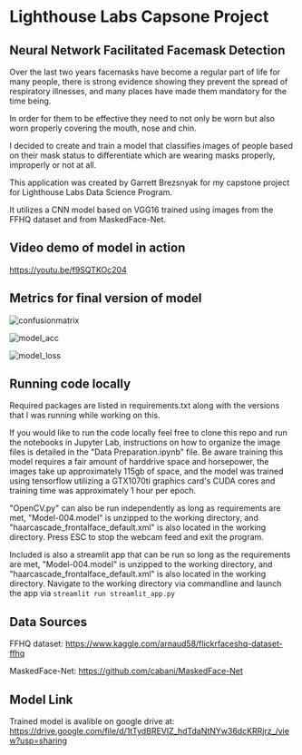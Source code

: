 # Lighthouse Labs Capsone Project
## Neural Network Facilitated Facemask Detection

Over the last two years facemasks have become a regular part of life for many people, there is strong evidence showing they prevent the spread of respiratory illnesses, and many places have made them mandatory for the time being.

In order for them to be effective they need to not only be worn but also worn properly covering the mouth, nose and chin.

I decided to create and train a model that classifies images of people based on their mask status to differentiate which are wearing masks properly, improperly or not at all.

This application was created by Garrett Brezsnyak for my capstone project for Lighthouse Labs Data Science Program.

It utilizes a CNN model based on VGG16 trained using images from the FFHQ dataset and from MaskedFace-Net.

## Video demo of model in action
https://youtu.be/f9SQTKOc204

## Metrics for final version of model
![confusionmatrix](https://user-images.githubusercontent.com/30278033/136100821-753dc9b4-52e8-4b8f-ac6f-ee24e63da075.png)

![model_acc](https://user-images.githubusercontent.com/30278033/136100833-3fe37747-87af-4c2d-8ccd-837d80db0b21.png)

![model_loss](https://user-images.githubusercontent.com/30278033/136100889-4961a70d-985b-44f6-b3ce-71e51f815fe6.png)


## Running code locally
Required packages are listed in requirements.txt along with the versions that I was running while working on this.

If you would like to run the code locally feel free to clone this repo and run the notebooks in Jupyter Lab, instructions on how to organize the image files is detailed in the "Data Preparation.ipynb" file. Be aware training this model requires a fair amount of harddrive space and horsepower, the images take up approximately 115gb of space, and the model was trained using tensorflow utilizing a GTX1070ti graphics card's CUDA cores and training time was approximately 1 hour per epoch.

"OpenCV.py" can also be run independently as long as requirements are met, "Model-004.model" is unzipped to the working directory, and "haarcascade_frontalface_default.xml" is also located in the working directory. Press ESC to stop the webcam feed and exit the program.

Included is also a streamlit app that can be run so long as the requirements are met, "Model-004.model" is unzipped to the working directory, and "haarcascade_frontalface_default.xml" is also located in the working directory. Navigate to the working directory via commandline and launch the app via ```streamlit run streamlit_app.py```

## Data Sources

FFHQ dataset: https://www.kaggle.com/arnaud58/flickrfaceshq-dataset-ffhq

MaskedFace-Net: https://github.com/cabani/MaskedFace-Net

## Model Link

Trained model is avalible on google drive at: https://drive.google.com/file/d/1tTydBREVIZ_hdTdaNtNYw36dcKRRjrz_/view?usp=sharing

